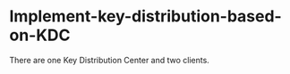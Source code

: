 # Implement-key-distribution-based-on-KDC
There are  one Key Distribution Center  and two  clients.
